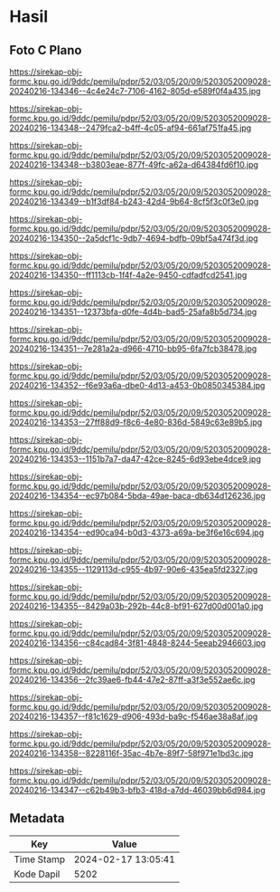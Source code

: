 # Hasil

## Foto C Plano

https://sirekap-obj-formc.kpu.go.id/9ddc/pemilu/pdpr/52/03/05/20/09/5203052009028-20240216-134346--4c4e24c7-7106-4162-805d-e589f0f4a435.jpg

https://sirekap-obj-formc.kpu.go.id/9ddc/pemilu/pdpr/52/03/05/20/09/5203052009028-20240216-134348--2479fca2-b4ff-4c05-af94-661af751fa45.jpg

https://sirekap-obj-formc.kpu.go.id/9ddc/pemilu/pdpr/52/03/05/20/09/5203052009028-20240216-134348--b3803eae-877f-49fc-a62a-d64384fd6f10.jpg

https://sirekap-obj-formc.kpu.go.id/9ddc/pemilu/pdpr/52/03/05/20/09/5203052009028-20240216-134349--b1f3df84-b243-42d4-9b64-8cf5f3c0f3e0.jpg

https://sirekap-obj-formc.kpu.go.id/9ddc/pemilu/pdpr/52/03/05/20/09/5203052009028-20240216-134350--2a5dcf1c-9db7-4694-bdfb-09bf5a474f3d.jpg

https://sirekap-obj-formc.kpu.go.id/9ddc/pemilu/pdpr/52/03/05/20/09/5203052009028-20240216-134350--ff1113cb-1f4f-4a2e-9450-cdfadfcd2541.jpg

https://sirekap-obj-formc.kpu.go.id/9ddc/pemilu/pdpr/52/03/05/20/09/5203052009028-20240216-134351--12373bfa-d0fe-4d4b-bad5-25afa8b5d734.jpg

https://sirekap-obj-formc.kpu.go.id/9ddc/pemilu/pdpr/52/03/05/20/09/5203052009028-20240216-134351--7e281a2a-d966-4710-bb95-6fa7fcb38478.jpg

https://sirekap-obj-formc.kpu.go.id/9ddc/pemilu/pdpr/52/03/05/20/09/5203052009028-20240216-134352--f6e93a6a-dbe0-4d13-a453-0b0850345384.jpg

https://sirekap-obj-formc.kpu.go.id/9ddc/pemilu/pdpr/52/03/05/20/09/5203052009028-20240216-134353--27ff88d9-f8c6-4e80-836d-5849c63e89b5.jpg

https://sirekap-obj-formc.kpu.go.id/9ddc/pemilu/pdpr/52/03/05/20/09/5203052009028-20240216-134353--1151b7a7-da47-42ce-8245-6d93ebe4dce9.jpg

https://sirekap-obj-formc.kpu.go.id/9ddc/pemilu/pdpr/52/03/05/20/09/5203052009028-20240216-134354--ec97b084-5bda-49ae-baca-db634d126236.jpg

https://sirekap-obj-formc.kpu.go.id/9ddc/pemilu/pdpr/52/03/05/20/09/5203052009028-20240216-134354--ed90ca94-b0d3-4373-a69a-be3f6e16c694.jpg

https://sirekap-obj-formc.kpu.go.id/9ddc/pemilu/pdpr/52/03/05/20/09/5203052009028-20240216-134355--1129113d-c955-4b97-90e6-435ea5fd2327.jpg

https://sirekap-obj-formc.kpu.go.id/9ddc/pemilu/pdpr/52/03/05/20/09/5203052009028-20240216-134355--8429a03b-292b-44c8-bf91-627d00d001a0.jpg

https://sirekap-obj-formc.kpu.go.id/9ddc/pemilu/pdpr/52/03/05/20/09/5203052009028-20240216-134356--c84cad84-3f81-4848-8244-5eeab2946603.jpg

https://sirekap-obj-formc.kpu.go.id/9ddc/pemilu/pdpr/52/03/05/20/09/5203052009028-20240216-134356--2fc39ae6-fb44-47e2-87ff-a3f3e552ae6c.jpg

https://sirekap-obj-formc.kpu.go.id/9ddc/pemilu/pdpr/52/03/05/20/09/5203052009028-20240216-134357--f81c1629-d906-493d-ba9c-f546ae38a8af.jpg

https://sirekap-obj-formc.kpu.go.id/9ddc/pemilu/pdpr/52/03/05/20/09/5203052009028-20240216-134358--8228116f-35ac-4b7e-89f7-58f971e1bd3c.jpg

https://sirekap-obj-formc.kpu.go.id/9ddc/pemilu/pdpr/52/03/05/20/09/5203052009028-20240216-134347--c62b49b3-bfb3-418d-a7dd-46039bb6d984.jpg


## Metadata

| Key        | Value               |
| ---------- | ------------------- |
| Time Stamp | 2024-02-17 13:05:41 |
| Kode Dapil | 5202                |



